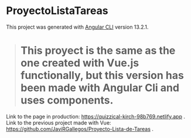 # ProyectoListaTareas

This project was generated with [Angular CLI](https://github.com/angular/angular-cli) version 13.2.1.

> # This proyect is the same as the one created with Vue.js functionally, but this version has been made with Angular Cli and uses components.
Link to the page in production: https://quizzical-kirch-98b769.netlify.app .
Link to the previous project made with Vue: https://github.com/JaviRGallegos/Proyecto-Lista-de-Tareas .
